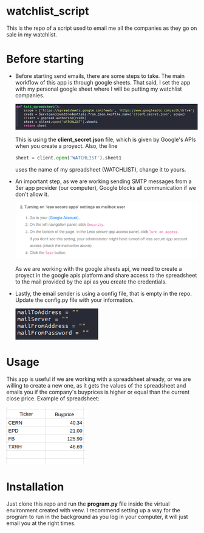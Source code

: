# watchlist_script
This is the repo of a script used to email me all the companies as they go on sale in my watchlist.

# Before starting
* Before starting send emails, there are some steps to take. The main workflow of this app is through google sheets. That said, I set the app with my personal google sheet where I will be putting my watchlist companies.

	![Init spreadsheet](resources/init_spreadsheet.png)

	This is using the **client_secret.json** file, which is given by Google's APIs when you create a proyect. Also, the line

	``` python
	sheet = client.open('WATCHLIST').sheet1
	```
	
	uses the name of my spreadsheet (WATCHLIST), change it to yours.

* An important step, as we are working sending SMTP messages from a 3er app provider (our computer), Google blocks all communication if we don't allow it. 

	![Google secure apps](resources/turning_secure_off.png)
	
	As we are working with the google sheets api, we need to create a proyect in the google apis platform and share access to the spreadsheet to the mail provided by the api as you create the credentials.

* Lastly, the email sender is using a config file, that is empty in the repo. Update the config.py file with your information.

	![Config file](resources/config_file.png)

# Usage
This app is useful if we are working with a spreadsheet already, or we are willing to create a new one, as it gets the values of the spreadsheet and emails you if the company's buyprices is higher or equal than the current close price. Example of spreadsheet:

![Example of spreadsheet](resources/example_spreadsheet.png)

# Installation
Just clone this repo and run the **program.py** file inside the virtual environment created with venv. I recommend setting up a way for the program to run in the background as you log in your computer, it will just email you at the right times.

